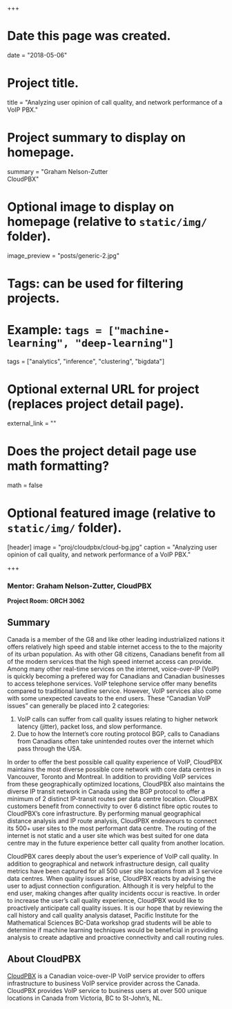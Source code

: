+++
# Date this page was created.
date = "2018-05-06"

# Project title.
title = "Analyzing user opinion of call quality, and network performance of a VoIP PBX."

# Project summary to display on homepage.
summary = "Graham Nelson-Zutter<br />CloudPBX"

# Optional image to display on homepage (relative to `static/img/` folder).
image_preview = "posts/generic-2.jpg"

# Tags: can be used for filtering projects.
# Example: `tags = ["machine-learning", "deep-learning"]`
tags = ["analytics", "inference", "clustering", "bigdata"]

# Optional external URL for project (replaces project detail page).
external_link = ""

# Does the project detail page use math formatting?
math = false

# Optional featured image (relative to `static/img/` folder).
[header]
image = "proj/cloudpbx/cloud-bg.jpg"
caption = "Analyzing user opinion of call quality, and network performance of a VoIP PBX."

+++

### Mentor: Graham Nelson-Zutter, CloudPBX

**Project Room: ORCH 3062**

## Summary

Canada is a member of the G8 and like other leading industrialized nations it
offers relatively high speed and stable internet access to the to the majority
of its urban population. As with other G8 citizens, Canadians benefit from all
of the modern services that the high speed internet access can provide. Among
many other real-time services on the internet, voice-over-IP (VoIP) is quickly
becoming a prefered way for Canadians and Canadian businesses to access
telephone services. VoIP telephone service offer many benefits compared to
traditional landline service. However, VoIP services also come with some
unexpected caveats to the end users. These “Canadian VoIP issues” can generally
be placed into 2 categories:

1. VoIP calls can suffer from call quality issues relating to higher network
latency (jitter), packet loss, and slow performance.
2. Due to how the Internet’s core routing protocol BGP, calls to Canadians from
Canadians often take unintended routes over the internet which pass through the
USA.

In order to offer the best possible call quality experience of VoIP, CloudPBX
maintains the most diverse possible core network with core data centres in
Vancouver, Toronto and Montreal. In addition to providing VoIP services from
these geographically optimized locations, CloudPBX also maintains the diverse IP
transit network in Canada using the BGP protocol to offer a minimum of 2
distinct IP-transit routes per data centre location. CloudPBX customers benefit
from connectivity to over 6 distinct fibre optic routes to CloudPBX’s core
infrastructure. By performing manual geographical distance analysis and IP route
analysis, CloudPBX endeavours to connect its 500+ user sites to the most
performant data centre. The routing of the internet is not static and a user
site which was best suited for one data centre may in the future experience
better call quality from another location.

CloudPBX cares deeply about the user’s experience of VoIP call quality. In
addition to geographical and network infrastructure design, call quality metrics
have been captured for all 500 user site locations from all 3 service data
centres. When quality issues arise, CloudPBX reacts by advising the user to
adjust connection configuration. Although it is very helpful to the end user,
making changes after quality incidents occur is reactive. In order to increase
the user’s call quality experience, CloudPBX would like to proactively
anticipate call quality issues. It is our hope that by reviewing the call
history and call quality analysis dataset, Pacific Institute for the
Mathematical Sciences BC-Data workshop grad students will be able to determine
if machine learning techniques would be beneficial in providing analysis to
create adaptive and proactive connectivity and call routing rules.


## About CloudPBX

[CloudPBX](http://www.cloudpbx.ca/) is a Canadian voice-over-IP VoIP service
provider to offers infrastructure to business VoIP service provider across the
Canada. CloudPBX provides VoIP service to business users at over 500 unique
locations in Canada from Victoria, BC to St-John’s, NL.

